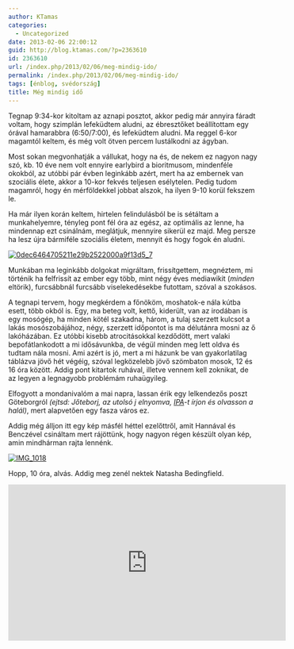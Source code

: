 ```yaml
---
author: KTamas
categories:
  - Uncategorized
date: 2013-02-06 22:00:12
guid: http://blog.ktamas.com/?p=2363610
id: 2363610
url: /index.php/2013/02/06/meg-mindig-ido/
permalink: /index.php/2013/02/06/meg-mindig-ido/
tags: [énblog, svédország]
title: Még mindig idő
---
```


Tegnap 9:34-kor kitoltam az aznapi posztot, akkor pedig már annyira fáradt voltam, hogy szimplán lefeküdtem aludni, az ébresztőket beállítottam egy órával hamarabbra (6:50/7:00), és lefeküdtem aludni. Ma reggel 6-kor magamtól keltem, és még volt ötven percem lustálkodni az ágyban.

Most sokan megvonhatják a vállukat, hogy na és, de nekem ez nagyon nagy szó, kb. 10 éve nem volt ennyire earlybird a bioritmusom, mindenféle okokból, az utóbbi pár évben leginkább azért, mert ha az embernek van szociális élete, akkor a 10-kor fekvés teljesen esélytelen. Pedig tudom magamról, hogy én mérföldekkel jobbat alszok, ha ilyen 9-10 korül fekszem le.

Ha már ilyen korán keltem, hirtelen felindulásból be is sétáltam a munkahelyemre, tényleg pont fél óra az egész, az optimális az lenne, ha mindennap ezt csinálnám, meglátjuk, mennyire sikerül ez majd. Meg persze ha lesz újra bármiféle szociális életem, mennyit és hogy fogok én aludni.

[<img src="/wp-content/uploads/2013/02/0dec6464705211e29b2522000a9f13d5_7.jpg" alt="0dec6464705211e29b2522000a9f13d5_7" width="612" height="612" class="aligncenter size-full wp-image-2363613" srcset="/wp-content/uploads/2013/02/0dec6464705211e29b2522000a9f13d5_7.jpg 612w, /wp-content/uploads/2013/02/0dec6464705211e29b2522000a9f13d5_7-150x150.jpg 150w, /wp-content/uploads/2013/02/0dec6464705211e29b2522000a9f13d5_7-300x300.jpg 300w" sizes="(max-width: 612px) 100vw, 612px" />](/wp-content/uploads/2013/02/0dec6464705211e29b2522000a9f13d5_7.jpg)

Munkában ma leginkább dolgokat migráltam, frissítgettem, megnéztem, mi történik ha felfrissít az ember egy több, mint négy éves mediawikit (_minden_ eltörik), furcsábbnál furcsább viselekedésekbe futottam, szóval a szokásos.

A tegnapi tervem, hogy megkérdem a főnököm, moshatok-e nála kútba esett, több okból is. Egy, ma beteg volt, kettő, kiderült, van az irodában is egy mosógép, ha minden kötél szakadna, három, a tulaj szerzett kulcsot a lakás mosószobájához, négy, szerzett időpontot is ma délutánra mosni az ő lakóházában. Ez utóbbi kisebb atrocitásokkal kezdődött, mert valaki bepofátlankodott a mi idősávunkba, de végül minden meg lett oldva és tudtam nála mosni. Ami azért is jó, mert a mi házunk be van gyakorlatilag táblázva jövő hét végéig, szóval legközelebb jövő szömbaton mosok, 12 és 16 óra között. Addig pont kitartok ruhával, illetve vennem kell zoknikat, de az legyen a legnagyobb problémám ruhaügyileg.

Elfogyott a mondanivalóm a mai napra, lassan érik egy lelkendezős poszt Göteborgról _(ejtsd: Jőteborj, az utolsó j elnyomva, [IPA](http://en.wikipedia.org/wiki/IPA)-t írjon és olvasson a halál)_, mert alapvetően egy fasza város ez.

Addig még álljon itt egy kép másfél héttel ezelőttről, amit Hannával és Benczével csináltam mert rájöttünk, hogy nagyon régen készült olyan kép, amin mindhárman rajta lennénk.

[<img src="/wp-content/uploads/2013/02/IMG_1018-734x1024.jpg" alt="IMG_1018" width="640" height="892" class="aligncenter size-large wp-image-2363617" srcset="/wp-content/uploads/2013/02/IMG_1018-734x1024.jpg 734w, /wp-content/uploads/2013/02/IMG_1018-215x300.jpg 215w, /wp-content/uploads/2013/02/IMG_1018.jpg 1148w" sizes="(max-width: 640px) 100vw, 640px" />](/wp-content/uploads/2013/02/IMG_1018.jpg)

Hopp, 10 óra, alvás. Addig meg zenél nektek Natasha Bedingfield.

<iframe width="560" height="315" src="https://www.youtube.com/embed/b7k0a5hYnSI" frameborder="0" allow="accelerometer; autoplay; encrypted-media; gyroscope; picture-in-picture" allowfullscreen></iframe>
